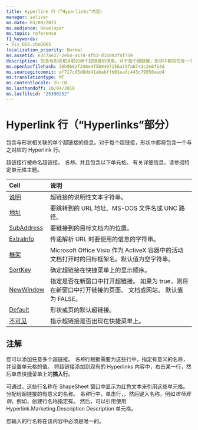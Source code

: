 ```yaml
---
title: Hyperlink 行（“Hyperlinks”内容）
manager: soliver
ms.date: 03/09/2015
ms.audience: Developer
ms.topic: reference
f1_keywords:
- Vis_DSS.chm3065
localization_priority: Normal
ms.assetid: e3c7ae27-2e54-a174-4fb3-d16093faf759
description: 包含与形状相关联的单个超链接的信息。对于每个超链接，形状中都将包含一个与之对应的 Hyperlink 行。
ms.openlocfilehash: 36b9b62f248e4f5b9407156a79fa674dc2e8f14d
ms.sourcegitcommit: ef717c65d8dd41ababffb01eafc443c79950aed4
ms.translationtype: MT
ms.contentlocale: zh-CN
ms.lasthandoff: 10/04/2018
ms.locfileid: "25390252"
---
```

# <a name="hyperlink-row-hyperlinks-section"></a>Hyperlink 行（“Hyperlinks”部分）

包含与形状相关联的单个超链接的信息。对于每个超链接，形状中都将包含一个与之对应的 Hyperlink 行。
  
超链接行被命名超链接。 *名称*，并且包含以下单元格。 有关详细信息，请参阅特定单元格主题。 
  
|**Cell**|**说明**|
|:-----|:-----|
|[说明](description-cell-hyperlinks-section.md) <br/> |超链接的说明性文本字符串。  <br/> |
|[地址](address-cell-hyperlinks-section.md) <br/> |要跳转到的 URL 地址、MS-DOS 文件名或 UNC 路径。  <br/> |
|[SubAddress](subaddress-cell-hyperlinks-section.md) <br/> |要链接到的目标文档内的位置。  <br/> |
|[ExtraInfo](extrainfo-cell-hyperlinks-section.md) <br/> |传递解析 URL 时要使用的信息的字符串。  <br/> |
|[框架](frame-cell-hyperlinks-section.md) <br/> |Microsoft Office Visio 作为 ActiveX 容器中的活动文档打开时的目标框架名。默认值为空字符串。  <br/> |
|[SortKey](sortkey-cell-hyperlinks-section.md) <br/> |确定超链接在快捷菜单上的显示顺序。  <br/> |
|[NewWindow](newwindow-cell-hyperlinks-section.md) <br/> |指定是否在新窗口中打开超链接。 如果为 true，则将在新窗口中打开链接的页面、 文档或网站。 默认值为 FALSE。  <br/> |
|[Default](default-cell-hyperlinks-section.md) <br/> |形状或页的默认超链接。  <br/> |
|[不可见](invisible-cell-hyperlinks-section.md) <br/> |指示超链接是否出现在快捷菜单上。  <br/> |
   
## <a name="remarks"></a>注解

 您可以添加任意多个超链接。  *名称*行根据需要为这些行中，指定有意义的名称，并设置单元格的值。 将超链接添加到现有的 Hyperlinks 内容中，右击某一行，然后单击快捷菜单上的**插入行**。 
  
可通过，这些行名称在 ShapeSheet 窗口中显示为红色文本来引用这些单元格。 分配给超链接的有意义的名称。 *名称*行中，单击行，，然后键入名称，例如*市场营销*，例如，创建行名称指定有。 然后，可以引用使用 Hyperlink.Marketing.Description Description 单元格。 
  
您输入的行名称在该内容中必须是唯一的。
  

